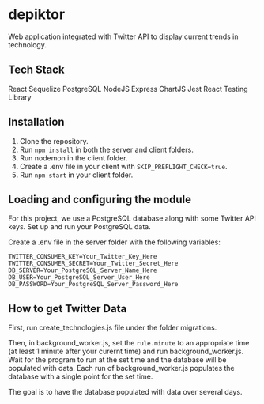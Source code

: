 # depiktor

Web application integrated with Twitter API to display current trends in technology.

## Tech Stack

React
Sequelize
PostgreSQL
NodeJS
Express
ChartJS
Jest
React Testing Library

## Installation

1. Clone the repository.
2. Run `npm install` in both the server and client folders.
3. Run nodemon in the client folder.
4. Create a .env file in your client with `SKIP_PREFLIGHT_CHECK=true`.
5. Run `npm start` in your client folder.

## Loading and configuring the module

For this project, we use a PostgreSQL database along with some Twitter API keys. Set up and run your PostgreSQL data.

Create a .env file in the server folder with the following variables:

    TWITTER_CONSUMER_KEY=Your_Twitter_Key_Here
    TWITTER_CONSUMER_SECRET=Your_Twitter_Secret_Here
    DB_SERVER=Your_PostgreSQL_Server_Name_Here
    DB_USER=Your_PostgreSQL_Server_User_Here
    DB_PASSWORD=Your_PostgreSQL_Server_Password_Here

## How to get Twitter Data

First, run create_technologies.js file under the folder migrations.

Then, in background_worker.js, set the `rule.minute` to an appropriate time (at least 1 minute after your curernt time) and run background_worker.js. Wait for the program to run at the set time and the database will be populated with data. Each run of background_worker.js populates the database with a single point for the set time.

The goal is to have the database populated with data over several days.
